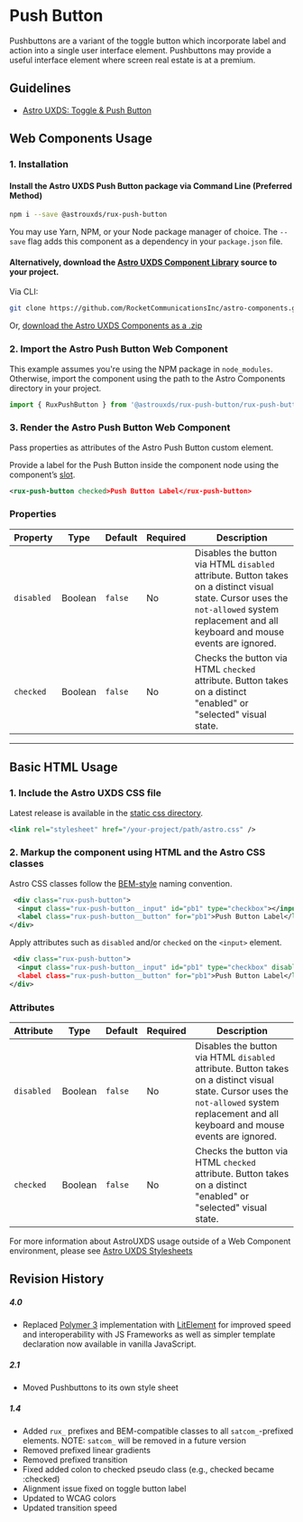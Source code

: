 # Push Button

Pushbuttons are a variant of the toggle button which incorporate label and action into a single user interface element. Pushbuttons may provide a useful interface element where screen real estate is at a premium.

## Guidelines

- [Astro UXDS: Toggle & Push Button](http://www.astrouxds.com/ui-components/toggle)

## Web Components Usage

### 1. Installation

#### Install the Astro UXDS Push Button package via Command Line (Preferred Method)

```sh
npm i --save @astrouxds/rux-push-button
```

You may use Yarn, NPM, or your Node package manager of choice. The `--save` flag adds this component as a dependency in your `package.json` file.

#### **Alternatively**, download the [Astro UXDS Component Library](https://github.com/RocketCommunicationsInc/astro-components/src/master/) source to your project.

Via CLI:

```sh
git clone https://github.com/RocketCommunicationsInc/astro-components.git
```

Or, [download the Astro UXDS Components as a .zip](https://github.com/RocketCommunicationsInc/astro-components/archive/master.zip)

### 2. Import the Astro Push Button Web Component

This example assumes you're using the NPM package in `node_modules`. Otherwise, import the component using the path to the Astro Components directory in your project.

```javascript
import { RuxPushButton } from '@astrouxds/rux-push-button/rux-push-button.js';
```

### 3. Render the Astro Push Button Web Component

Pass properties as attributes of the Astro Push Button custom element.

Provide a label for the Push Button inside the component node using the component’s [slot](https://developer.mozilla.org/en-US/docs/Web/HTML/Element/slot).

```xml
<rux-push-button checked>Push Button Label</rux-push-button>
```

### Properties

| Property   | Type    | Default | Required | Description                                                                                                                                                                                 |
| ---------- | ------- | ------- | -------- | ------------------------------------------------------------------------------------------------------------------------------------------------------------------------------------------- |
| `disabled` | Boolean | `false` | No       | Disables the button via HTML `disabled` attribute. Button takes on a distinct visual state. Cursor uses the `not-allowed` system replacement and all keyboard and mouse events are ignored. |
| `checked`  | Boolean | `false` | No       | Checks the button via HTML `checked` attribute. Button takes on a distinct "enabled" or "selected" visual state.                                                                            |

---

## Basic HTML Usage

### 1. Include the Astro UXDS CSS file

Latest release is available in the [static css directory](https://github.com/RocketCommunicationsInc/astro-components/tree/master/static/css).

```xml
<link rel="stylesheet" href="/your-project/path/astro.css" />
```

### 2. Markup the component using HTML and the Astro CSS classes

Astro CSS classes follow the [BEM-style](http://getbem.com/introduction/) naming convention.

```xml
 <div class="rux-push-button">
  <input class="rux-push-button__input" id="pb1" type="checkbox"></input>
  <label class="rux-push-button__button" for="pb1">Push Button Label</label>
</div>
```

Apply attributes such as `disabled` and/or `checked` on the `<input>` element.

```xml
 <div class="rux-push-button">
  <input class="rux-push-button__input" id="pb1" type="checkbox" disabled checked></input>
  <label class="rux-push-button__button" for="pb1">Push Button Label</label>
</div>
```

### Attributes

| Attribute  | Type    | Default | Required | Description                                                                                                                                                                                 |
| ---------- | ------- | ------- | -------- | ------------------------------------------------------------------------------------------------------------------------------------------------------------------------------------------- |
| `disabled` | Boolean | `false` | No       | Disables the button via HTML `disabled` attribute. Button takes on a distinct visual state. Cursor uses the `not-allowed` system replacement and all keyboard and mouse events are ignored. |
| `checked`  | Boolean | `false` | No       | Checks the button via HTML `checked` attribute. Button takes on a distinct "enabled" or "selected" visual state.                                                                            |

For more information about AstroUXDS usage outside of a Web Component environment, please see [Astro UXDS Stylesheets](https://www.astrouxds.com/components/readme/#getting-started-with-html-%26-css)

## Revision History

##### **4.0**

- Replaced [Polymer 3](https://www.polymer-project.org) implementation with [LitElement](https://lit-element.polymer-project.org/) for improved speed and interoperability with JS Frameworks as well as simpler template declaration now available in vanilla JavaScript.

##### **2.1**

- Moved Pushbuttons to its own style sheet

##### **1.4**

- Added `rux_` prefixes and BEM-compatible classes to all `satcom_`-prefixed elements. NOTE: `satcom_` will be removed in a future version
- Removed prefixed linear gradients
- Removed prefixed transition
- Fixed added colon to checked pseudo class (e.g., checked became :checked)
- Alignment issue fixed on toggle button label
- Updated to WCAG colors
- Updated transition speed
